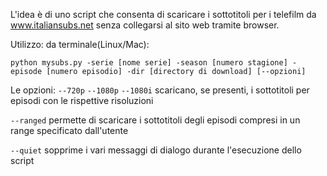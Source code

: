 L'idea è di uno script che consenta di scaricare i sottotitoli per i telefilm da www.italiansubs.net
senza collegarsi al sito web tramite browser.

Utilizzo:
da terminale(Linux/Mac):	


`python mysubs.py -serie [nome serie] -season [numero stagione] -episode [numero episodio] -dir [directory di download] [--opzioni]`
	
	
Le opzioni:
`--720p`
`--1080p`
`--1080i`
scaricano, se presenti, i sottotitoli per episodi con le  rispettive risoluzioni


`--ranged`
permette di scaricare i sottotitoli degli episodi compresi in un range specificato dall'utente


`--quiet`
sopprime i vari messaggi di dialogo durante l'esecuzione dello script


